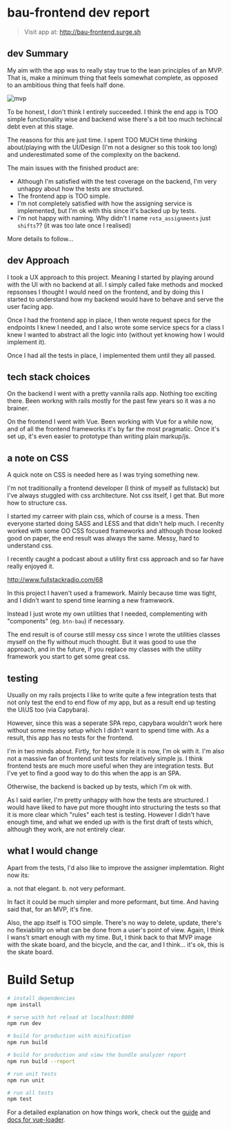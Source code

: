 # bau-frontend dev report

> Visit app at: http://bau-frontend.surge.sh

## dev Summary

My aim with the app was to really stay true to the lean principles of an MVP. That is, make a minimum thing that feels somewhat complete, as opposed to an ambitious thing that feels half done.

![mvp](https://pbs.twimg.com/media/BzUBDdhCEAAdmsp.jpg)

To be honest, I don't think I entirely succeeded. I think the end app is TOO simple functionality wise and backend wise there's a bit too much techincal debt even at this stage.

The reasons for this are just time. I spent TOO MUCH time thinking about/playing with the UI/Design (I'm not a designer so this took too long) and underestimated some of the complexity on the backend.

The main issues with the finished product are:

- Although I'm satisfied with the test coverage on the backend, I'm very unhappy about how the tests are structured.
- The frontend app is TOO simple.
- I'm not completely satisfied with how the assigning service is implemented, but I'm ok with this since it's backed up by tests.
- I'm not happy with naming. Why didn't I name `rota_assignments` just `shifts`?? (it was too late once I realised)

More details to follow...

## dev Approach

I took a UX approach to this project. Meaning I started by playing around with the UI with no backend at all. I simply called fake methods and mocked repsonses I thought I would need on the frontend, and by doing this I started to understand how my backend would have to behave and serve the user facing app.

Once I had the frontend app in place, I then wrote request specs for the endpoints I knew I needed, and I also wrote some service specs for a class I knew I wanted to abstract all the logic into (without yet knowing how I would implement it).

Once I had all the tests in place, I implemented them until they all passed.

## tech stack choices

On the backend I went with a pretty vannila rails app. Nothing too exciting there. Been workng with rails mostly for the past few years so it was a no brainer.

On the frontend I went with Vue. Been working with Vue for a while now, and of all the frontend frameworks it's by far the most pragmatic. Once it's set up, it's even easier to prototype than writing plain markup/js.

## a note on CSS

A quick note on CSS is needed here as I was trying something new.

I'm not traditionally a frontend developer (I think of myself as fullstack) but I've always stuggled with css architecture. Not css itself, I get that. But more how to structure css.

I started my carreer with plain css, which of course is a mess. Then everyone started doing SASS and LESS and that didn't help much. I recenlty worked with some OO CSS focused frameworks and although those looked good on paper, the end result was always the same. Messy, hard to understand css.

I recently caught a podcast about a utility first css approach and so far have really enjoyed it.

http://www.fullstackradio.com/68

In this project I haven't used a framework. Mainly because time was tight, and I didn't want to spend time learning a new framwwork.

Instead I just wrote my own utilities that I needed, complementing with "components" (eg. `btn-bau`) if necessary.

The end result is of course still messy css since I wrote the utilities classes myself on the fly without much thought. But it was good to use the approach, and in the future, if you replace my classes with the utility framework you start to get some great css.

## testing

Usually on my rails projects I like to write quite a few integration tests that not only test the end to end flow of my app, but as a result end up testing the UI/JS too (via Capybara).

However, since this was a seperate SPA repo, capybara wouldn't work here without some messy setup which I didn't want to spend time with. As a result, this app has no tests for the frontend.

I'm in two minds about. Firtly, for how simple it is now, I'm ok with it. I'm also not a massive fan of frontend unit tests for relatively simple js. I think frontend tests are much more useful when they are integration tests. But I've yet to find a good way to do this when the app is an SPA.

Otherwise, the backend is backed up by tests, which I'm ok with.

As I said earlier, I'm pretty unhappy with how the tests are structured. I would have liked to have put more thought into structuring the tests so that it is more clear which "rules" each test is testing. However I didn't have enough time, and what we ended up with is the first draft of tests which, although they work, are not entirely clear.

## what I would change

Apart from the tests, I'd also like to improve the assigner implemtation. Right now its:

a. not that elegant.
b. not very peformant.

In fact it could be much simpler and more peformant, but time. And having said that, for an MVP, it's fine.

Also, the app itself is TOO simple. There's no way to delete, update, there's no flexiability on what can be done from a user's point of view. Again, I think I wans't smart enough with my time. But, I think back to that MVP image with the skate board, and the bicycle, and the car, and I think... it's ok, this is the skate board.

# Build Setup

``` bash
# install dependencies
npm install

# serve with hot reload at localhost:8080
npm run dev

# build for production with minification
npm run build

# build for production and view the bundle analyzer report
npm run build --report

# run unit tests
npm run unit

# run all tests
npm test
```

For a detailed explanation on how things work, check out the [guide](http://vuejs-templates.github.io/webpack/) and [docs for vue-loader](http://vuejs.github.io/vue-loader).
